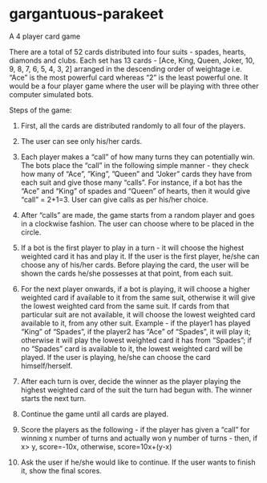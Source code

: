 # gargantuous-parakeet
A 4 player card game

There are a total of 52 cards distributed into four suits - spades, hearts, diamonds and clubs. Each set has 13 cards - 
[Ace, King, Queen, Joker, 10, 9, 8, 7, 6, 5, 4, 3, 2] arranged in the descending order of weightage i.e. “Ace” is the most powerful card whereas “2” is the least powerful one.
It would be a four player game where the user will be playing with three other computer simulated bots.

Steps of the game:

1. First, all the cards are distributed randomly to all four of the players.

2. The user can see only his/her cards.

3. Each player makes a “call” of how many turns they can potentially win. The bots place the “call” in the following simple manner - they check how many of “Ace”,  ”King”, ”Queen” and “Joker” cards they have from each suit and give those many “calls”. For instance, if a bot has the “Ace” and “King” of spades and “Queen” of hearts, then it would give “call” = 2+1=3. User can give calls as per his/her choice.

4. After “calls” are made, the game starts from a random player and goes in a clockwise fashion. The user can choose where to be placed in the circle.

5. If a bot is the first player to play in a turn - it will choose the highest weighted card it has and play it. If the user is the first player, he/she can choose any of his/her cards. 
Before playing the card, the user will be shown the cards he/she possesses at that point, from each suit.

6. For the next player onwards, if a bot is playing, it will choose a higher weighted card if available to it from the same suit, otherwise it will give the lowest weighted card from the same suit. If cards from that particular suit are not available, it will choose the lowest weighted card available to it, from any other suit. Example - if the player1 has played “King” of “Spades”, if the player2 has “Ace” of “Spades”, it will play it; otherwise it will play the lowest weighted card it has from “Spades”; if no “Spades” card is available to it, the lowest weighted card will be played.
If the user is playing, he/she can choose the card himself/herself.

7. After each turn is over, decide the winner as the player playing the highest weighted card of the suit the turn had begun with. The winner starts the next turn.
8. Continue the game until all cards are played.

9. Score the players as the following - if the player has given a “call” for winning x number of turns and actually won y number of turns - then, if x> y, score=-10x, otherwise, score=10x+(y-x)

10. Ask the user if he/she would like to continue. If the user wants to finish it, show the final scores.

